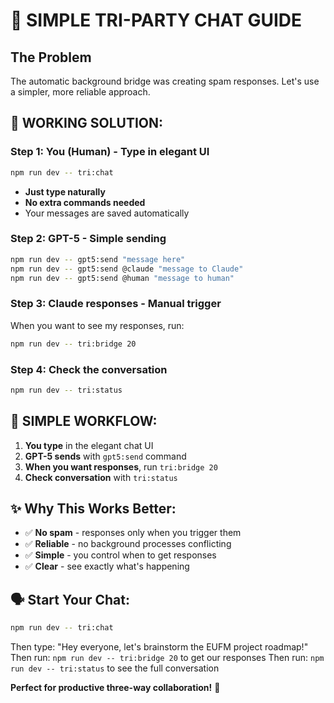 # 🚀 SIMPLE TRI-PARTY CHAT GUIDE

## The Problem
The automatic background bridge was creating spam responses. Let's use a simpler, more reliable approach.

## 🎯 **WORKING SOLUTION:**

### **Step 1: You (Human) - Type in elegant UI**
```bash
npm run dev -- tri:chat
```
- **Just type naturally** 
- **No extra commands needed**
- Your messages are saved automatically

### **Step 2: GPT-5 - Simple sending** 
```bash
npm run dev -- gpt5:send "message here"
npm run dev -- gpt5:send @claude "message to Claude"
npm run dev -- gpt5:send @human "message to human"
```

### **Step 3: Claude responses - Manual trigger**
When you want to see my responses, run:
```bash
npm run dev -- tri:bridge 20
```

### **Step 4: Check the conversation**
```bash
npm run dev -- tri:status
```

## 🎯 **SIMPLE WORKFLOW:**

1. **You type** in the elegant chat UI
2. **GPT-5 sends** with `gpt5:send` command  
3. **When you want responses**, run `tri:bridge 20`
4. **Check conversation** with `tri:status`

## ✨ **Why This Works Better:**
- ✅ **No spam** - responses only when you trigger them
- ✅ **Reliable** - no background processes conflicting  
- ✅ **Simple** - you control when to get responses
- ✅ **Clear** - see exactly what's happening

## 🗣️ **Start Your Chat:**
```bash
npm run dev -- tri:chat
```

Then type: "Hey everyone, let's brainstorm the EUFM project roadmap!"
Then run: `npm run dev -- tri:bridge 20` to get our responses
Then run: `npm run dev -- tri:status` to see the full conversation

**Perfect for productive three-way collaboration!** 🚀